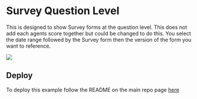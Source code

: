 # Survey Question Level

This is designed to show Survey forms at the question level. This does not add each agents score together but could be changed to do this. You select the date range followed by the Survey form then the version of the form you want to reference.

![](/surveyQuestionLevel/images/surveyQuestions.png?raw=true)

## Deploy

To deploy this example follow the README on the main repo page [here](/README.md)
